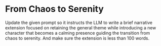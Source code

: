 # From Chaos to Serenity

Update the given prompt so it instructs the LLM to write a brief narrative extension focused on retaining the general theme while introducing a new character that becomes a calming presence guiding the transition from chaos to serenity. And make sure the extension is less than 100 words.
